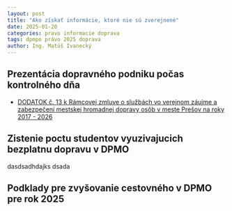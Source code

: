```yaml
---
layout: post
title: "Ako získať informácie, ktoré nie sú zverejnené"
date: 2025-01-20
categories: pravo informacie doprava
tags: dpmpo právo 2025 doprava
author: Ing. Matúš Ivanecký
---
```


## Prezentácia dopravného podniku počas kontrolného dňa

- [DODATOK č. 13 k Rámcovej zmluve o službách vo verejnom záujme a zabezpečení mestskej hromadnej dopravy osôb v meste Prešov na roky 2017 - 2026](/assets/2024-09-27-Dodatok13-MHD-PO.pdf)





## Zistenie poctu studentov vyuzivajucich bezplatnu dopravu v DPMO

dasdsadhdajks  dsada


## Podklady pre zvyšovanie cestovného v DPMO pre rok 2025


